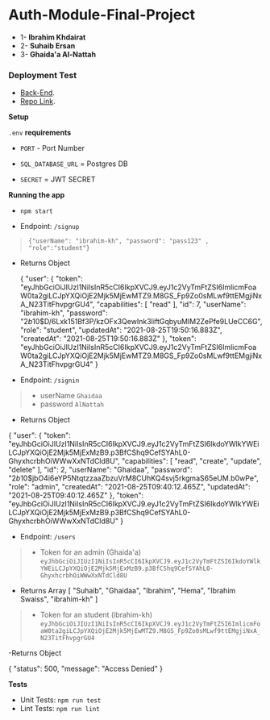 # Auth-Module-Final-Project



* 1- **Ibrahim Khdairat**
* 2- **Suhaib Ersan**
* 3- **Ghaida'a Al-Nattah**

### Deployment Test


- [Back-End](https://auth-project-401.herokuapp.com/).
- [Repo Link](https://github.com/Ibrahim-Khdairat/auth-module-final-project).

**Setup**

`.env` **requirements**

- `PORT` - Port Number

- `SQL_DATABASE_URL` = Postgres DB

- `SECRET` = JWT SECRET

**Running the app**

- `npm start`

- Endpoint: `/signup`

> `{"userName": "ibrahim-kh", "password": "pass123" , "role":"student"}`

- Returns Object

    {
    "user": {
        "token": "eyJhbGciOiJIUzI1NiIsInR5cCI6IkpXVCJ9.eyJ1c2VyTmFtZSI6ImlicmFoaW0ta2giLCJpYXQiOjE2Mjk5MjEwMTZ9.M8GS_Fp9Zo0sMLwf9ttEMgjiNxA_N23TitFhvpgrGU4",
        "capabilities": [
            "read"
        ],
        "id": 7,
        "userName": "ibrahim-kh",
        "password": "$2b$10$D/6Lxk151Bf3P/kzOFx3QewInk3IiftGqbyuMIM2ZePfe9LUeCC6G",
        "role": "student",
        "updatedAt": "2021-08-25T19:50:16.883Z",
        "createdAt": "2021-08-25T19:50:16.883Z"
    },
    "token": "eyJhbGciOiJIUzI1NiIsInR5cCI6IkpXVCJ9.eyJ1c2VyTmFtZSI6ImlicmFoaW0ta2giLCJpYXQiOjE2Mjk5MjEwMTZ9.M8GS_Fp9Zo0sMLwf9ttEMgjiNxA_N23TitFhvpgrGU4"
}


- Endpoint: `/signin`

> - userName `Ghaidaa`
> - password `AlNattah`

- Returns Object

 {
    "user": {
        "token": "eyJhbGciOiJIUzI1NiIsInR5cCI6IkpXVCJ9.eyJ1c2VyTmFtZSI6IkdoYWlkYWEiLCJpYXQiOjE2Mjk5MjExMzB9.p3BfCShq9CefSYAhL0-GhyxhcrbhOiWWwXxNTdCld8U",
        "capabilities": [
            "read",
            "create",
            "update",
            "delete"
        ],
        "id": 2,
        "userName": "Ghaidaa",
        "password": "$2b$10$jbO4i6eYP5NtqtzzaaZbzuVrM8CUhKQ4svj5rkgmaS65eUM.b0wPe",
        "role": "admin",
        "createdAt": "2021-08-25T09:40:12.465Z",
        "updatedAt": "2021-08-25T09:40:12.465Z"
    },
    "token": "eyJhbGciOiJIUzI1NiIsInR5cCI6IkpXVCJ9.eyJ1c2VyTmFtZSI6IkdoYWlkYWEiLCJpYXQiOjE2Mjk5MjExMzB9.p3BfCShq9CefSYAhL0-GhyxhcrbhOiWWwXxNTdCld8U"
}
- Endpoint: `/users`

> - Token for an admin (Ghaida'a) `eyJhbGciOiJIUzI1NiIsInR5cCI6IkpXVCJ9.eyJ1c2VyTmFtZSI6IkdoYWlkYWEiLCJpYXQiOjE2Mjk5MjExMzB9.p3BfCShq9CefSYAhL0-GhyxhcrbhOiWWwXxNTdCld8U`

- Returns Array
[
    "Suhaib",
    "Ghaidaa",
    "Ibrahim",
    "Hema",
    "Ibrahim Swaiss",
    "ibrahim-kh"
]

> - Token for an student (ibrahim-kh) `eyJhbGciOiJIUzI1NiIsInR5cCI6IkpXVCJ9.eyJ1c2VyTmFtZSI6ImlicmFoaW0ta2giLCJpYXQiOjE2Mjk5MjEwMTZ9.M8GS_Fp9Zo0sMLwf9ttEMgjiNxA_N23TitFhvpgrGU4`

-Returns Object
 
{
    "status": 500,
    "message": "Access Denied"
}









**Tests**

- Unit Tests: `npm run test`
- Lint Tests: `npm run lint`